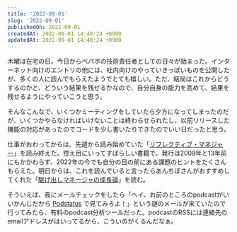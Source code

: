 ```yaml
---
title: '2022-09-01'
slug: '2022-09-01'
publishedOn: 2022-09-01
createdAt: 2022-09-01 14:48:24 +0900
updatedAt: 2022-09-01 14:48:24 +0900
---
```

木曜は在宅の日。今日からペパボの技術責任者としての日々が始まった。インターネット向けのエントリの他には、社内向けのやっていきっぽいものを公開したが、多くの人に読んでもらえたようでとても嬉しい。ただ、結局はこれからどうするのかと、どういう結果を残せるかなので、自分自身の能力を高めて、結果を残せるようにやっていこうと思う。

そんなこんなで、いくつかミーティングをしていたら夕方になってしまったのだが、いくつかやらなければいけないことは終わらせられたし、以前リリースした機能の対応があったのでコードを少し書いたりできたのでいい日だったと思う。

仕事がおわってからは、先週から読み始めていた「[リフレクティブ・マネジャー](https://amzn.to/3wMhqq2)」を読み終えた。控え目にいってすばらしい書籍で、発行は2009年と13年前にもかかわらず、2022年の今でも自分の目の前にある課題のヒントをたくさんもらえた。明日からは、これを読んでいると言ったらあんちぽさんがおすすめしてくれた「[駆け出しマネージャの成長論](https://amzn.to/3Qd38Wd)」を読む。

そういえば、夜にメールチェックをしたら「ヘイ、お前のところのpodcastがいいかんじだから [Podstatus](https://podstatus.com/) で見てみろよ！」という謎のメールが来ていたので行ってみたら、有料のpodcast分析ツールだった。podcastのRSSには連絡先のemailアドレスがはいってるから、こういのがくるんだなぁ。
